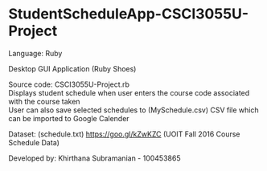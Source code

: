 # StudentScheduleApp-CSCI3055U-Project

Language: Ruby  

Desktop GUI Application (Ruby Shoes)

Source code: CSCI3055U-Project.rb   
Displays student schedule when user enters the course code associated with the course taken  
User can also save selected schedules to (MySchedule.csv) CSV file which can be imported to Google Calender   

Dataset: (schedule.txt) https://goo.gl/kZwKZC (UOIT Fall 2016 Course Schedule Data)   
  
Developed by: Khirthana Subramanian - 100453865  
